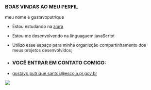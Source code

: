 ### BOAS VINDAS AO MEU PERFIL 

meu nome é gustavoputrique

- Estou estudando na [alura](https://www.alura.com.br/)
- Estou me desenvolvendo na linguaguem javaScript
- Utilizo esse espaço para minha organizção compartinhamento dos meus projetos desenvolvidos;

- ### VOCÊ ENTRAR EM CONTATO COMIGO:

- gustavo.putrique.santos@escola.pr.gov.br

![](https://media.tenor.com/LGHg3qvEKJgAAAAd/funny-animals-animals.gif)
